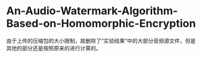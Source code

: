 # An-Audio-Watermark-Algorithm-Based-on-Homomorphic-Encryption

由于上传的压缩包的大小限制，故删除了“实验结果”中的大部分音频源文件，但是其他的部分还是按照原来的进行计算的。
